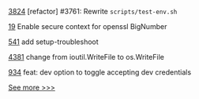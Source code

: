 
[3824](https://github.com/hyperledger/iroha/pull/3824) [refactor] #3761: Rewrite `scripts/test-env.sh`

[19](https://github.com/hyperledger/anoncreds-clsignatures-rs/pull/19) Enable secure context for openssl BigNumber

[541](https://github.com/hyperledger/cello/pull/541) add setup-troubleshoot

[4381](https://github.com/hyperledger/fabric/pull/4381) change from ioutil.WriteFile to os.WriteFile

[934](https://github.com/hyperledger/aries-mobile-agent-react-native/pull/934) feat: dev option to toggle accepting dev credentials


[See more >>>](https://start-here.hyperledger.org/pull-requests)
